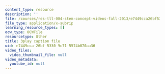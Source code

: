 ```yaml
---
content_type: resource
description: ''
file: /courses/res-tll-004-stem-concept-videos-fall-2013/e7449cca26bf53309c715574b070aa36_3gxNrc_EEN8.vtt
file_type: application/x-subrip
learning_resource_types: []
ocw_type: OCWFile
resourcetype: Other
title: 3play caption file
uid: e7449cca-26bf-5330-9c71-5574b070aa36
video_files:
  video_thumbnail_file: null
video_metadata:
  youtube_id: null
---
```


